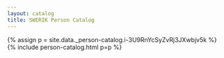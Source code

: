 ```yaml
---
layout: catalog
title: SWERIK Person Catalog
---
```

{% assign p = site.data._person-catalog.i-3U9RnYcSyZvRj3JXwbjv5k %}
{% include person-catalog.html p=p %}

